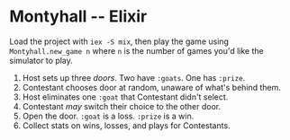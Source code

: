 # Montyhall -- Elixir

Load the project with `iex -S mix`, then play the game using `Montyhall.new_game n` where `n` is the number of games you'd like the simulator to play.

1. Host sets up three _doors_. Two have `:goats`. One has `:prize`.
1. Contestant chooses door at random, unaware of what's behind them.
1. Host eliminates one `:goat` that Contestant didn't select.
1. Contestant _may_ switch their choice to the other door.
1. Open the door. `:goat` is a loss. `:prize` is a win.
1. Collect stats on wins, losses, and plays for Contestants.
